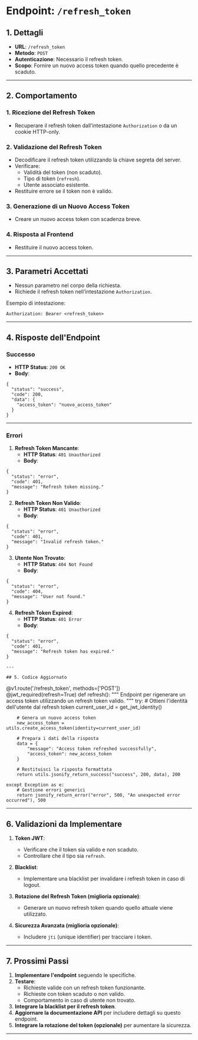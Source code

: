 # Endpoint: `/refresh_token`

## 1. Dettagli
- **URL**: `/refresh_token`
- **Metodo**: `POST`
- **Autenticazione**: Necessario il refresh token.
- **Scopo**: Fornire un nuovo access token quando quello precedente è scaduto.

---

## 2. Comportamento

### **1. Ricezione del Refresh Token**
- Recuperare il refresh token dall’intestazione `Authorization` o da un cookie HTTP-only.

### **2. Validazione del Refresh Token**
- Decodificare il refresh token utilizzando la chiave segreta del server.
- Verificare:
  - Validità del token (non scaduto).
  - Tipo di token (`refresh`).
  - Utente associato esistente.
- Restituire errore se il token non è valido.

### **3. Generazione di un Nuovo Access Token**
- Creare un nuovo access token con scadenza breve.

### **4. Risposta al Frontend**
- Restituire il nuovo access token.

---

## 3. Parametri Accettati
- Nessun parametro nel corpo della richiesta.
- Richiede il refresh token nell’intestazione `Authorization`.

Esempio di intestazione:
```
Authorization: Bearer <refresh_token>
```

---

## 4. Risposte dell'Endpoint

### Successo
- **HTTP Status**: `200 OK`
- **Body**:
```
{
  "status": "success",
  "code": 200,
  "data": {
    "access_token": "nuovo_access_token"
  }
}
```

---

### Errori

1. **Refresh Token Mancante**:
   - **HTTP Status**: `401 Unauthorized`
   - **Body**:
```
{
  "status": "error",
  "code": 401,
  "message": "Refresh token missing."
}
```

2. **Refresh Token Non Valido**:
   - **HTTP Status**: `401 Unauthorized`
   - **Body**:
```
{
  "status": "error",
  "code": 401,
  "message": "Invalid refresh token."
}
```

3. **Utente Non Trovato**:
   - **HTTP Status**: `404 Not Found`
   - **Body**:
```
{
  "status": "error",
  "code": 404,
  "message": "User not found."
}
```
4. **Refresh Token Expired**:
   - **HTTP Status**: `401 Error`
   - **Body**:
```
{
  "status": "error",
  "code": 401,
  "message": "Refresh token has expired."
}

---

## 5. Codice Aggiornato

```
@v1.route('/refresh_token', methods=['POST'])
@jwt_required(refresh=True)
def refresh():
    """
    Endpoint per rigenerare un access token utilizzando un refresh token valido.
    """
    try:
        # Ottieni l'identità dell'utente dal refresh token
        current_user_id = get_jwt_identity()

        # Genera un nuovo access token
        new_access_token = utils.create_access_token(identity=current_user_id)

        # Prepara i dati della risposta
        data = {
            "message": "Access token refreshed successfully",
            "access_token": new_access_token
        }

        # Restituisci la risposta formattata
        return utils.jsonify_return_success("success", 200, data), 200

    except Exception as e:
        # Gestione errori generici
        return jsonify_return_error("error", 500, "An unexpected error occurred"), 500

---

## 6. Validazioni da Implementare

1. **Token JWT**:
   - Verificare che il token sia valido e non scaduto.
   - Controllare che il tipo sia `refresh`.

2. **Blacklist**:
   - Implementare una blacklist per invalidare i refresh token in caso di logout.

3. **Rotazione del Refresh Token (miglioria opzionale)**:
   - Generare un nuovo refresh token quando quello attuale viene utilizzato.

4. **Sicurezza Avanzata (miglioria opzionale)**:
   - Includere `jti` (unique identifier) per tracciare i token.

---

## 7. Prossimi Passi

1. **Implementare l'endpoint** seguendo le specifiche.
2. **Testare**:
   - Richieste valide con un refresh token funzionante.
   - Richieste con token scaduto o non valido.
   - Comportamento in caso di utente non trovato.
3. **Integrare la blacklist per il refresh token**.
4. **Aggiornare la documentazione API** per includere dettagli su questo endpoint.
5. **Integrare la rotazione del token (opzionale)** per aumentare la sicurezza.

---

